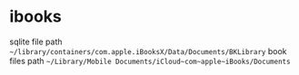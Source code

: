 # ibooks

sqlite file path `~/library/containers/com.apple.iBooksX/Data/Documents/BKLibrary`
book files path `~/Library/Mobile Documents/iCloud~com~apple~iBooks/Documents`